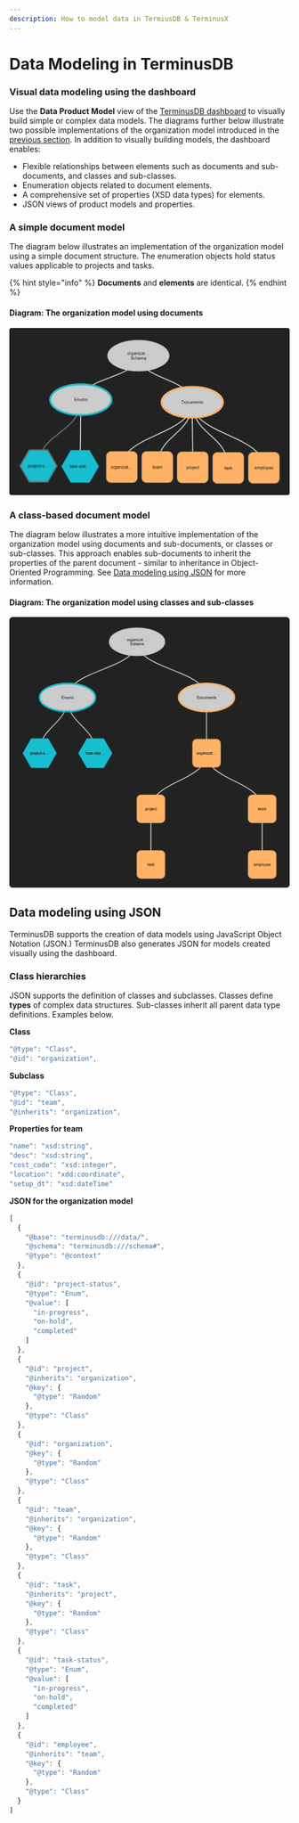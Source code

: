 ```yaml
---
description: How to model data in TermiusDB & TerminusX
---
```


# Data Modeling in TerminusDB

### Visual data modeling using the dashboard

Use the **Data Product Model** view of the [TerminusDB dashboard](https://dashboard.terminusdb.com/product\_models) to visually build simple or complex data models. The diagrams further below illustrate two possible implementations of the organization model introduced in the [previous section](data-modeling-basics.md). In addition to visually building models, the dashboard enables:

* Flexible relationships between elements such as documents and sub-documents, and classes and sub-classes.
* Enumeration objects related to document elements.
* A comprehensive set of properties (XSD data types) for elements.
* JSON views of product models and properties.

### A simple document model

The diagram below illustrates an implementation of the organization model using a simple document structure. The enumeration objects hold status values applicable to projects and tasks.

{% hint style="info" %}
**Documents** and **elements** are identical.
{% endhint %}

#### Diagram: The organization model using documents

![](../../.gitbook/assets/terminusdb-data-modeling-organization-dashboard-min.png)

### A class-based document model

The diagram below illustrates a more intuitive implementation of the organization model using documents and sub-documents, or classes or sub-classes. This approach enables sub-documents to inherit the properties of the parent document - similar to inheritance in Object-Oriented Programming. See [Data modeling using JSON](data-modeling-in-terminusdb.md#modeling-using-json) for more information.

#### Diagram: The organization model using classes and sub-classes

![](../../.gitbook/assets/terminusdb-data-modeling-organization-dashboard-sub-docs-min.png)

## Data modeling using JSON

TerminusDB supports the creation of data models using JavaScript Object Notation (JSON.) TerminusDB also generates JSON for models created visually using the dashboard.

### Class hierarchies

JSON supports the definition of classes and subclasses. Classes define **types** of complex data structures. Sub-classes inherit all parent data type definitions. Examples below.

**Class**

```javascript
"@type": "Class",
"@id": "organization",
```

**Subclass**

```javascript
"@type": "Class",
"@id": "team",
"@inherits": "organization",
```

**Properties for team**

```javascript
"name": "xsd:string",
"desc": "xsd:string",
"cost_code": "xsd:integer",
"location": "xdd:coordinate",
"setup_dt": "xsd:dateTime"
```

**JSON for the organization model**

```javascript
[
  {
    "@base": "terminusdb:///data/",
    "@schema": "terminusdb:///schema#",
    "@type": "@context"
  },
  {
    "@id": "project-status",
    "@type": "Enum",
    "@value": [
      "in-progress",
      "on-hold",
      "completed"
    ]
  },
  {
    "@id": "project",
    "@inherits": "organization",
    "@key": {
      "@type": "Random"
    },
    "@type": "Class"
  },
  {
    "@id": "organization",
    "@key": {
      "@type": "Random"
    },
    "@type": "Class"
  },
  {
    "@id": "team",
    "@inherits": "organization",
    "@key": {
      "@type": "Random"
    },
    "@type": "Class"
  },
  {
    "@id": "task",
    "@inherits": "project",
    "@key": {
      "@type": "Random"
    },
    "@type": "Class"
  },
  {
    "@id": "task-status",
    "@type": "Enum",
    "@value": [
      "in-progress",
      "on-hold",
      "completed"
    ]
  },
  {
    "@id": "employee",
    "@inherits": "team",
    "@key": {
      "@type": "Random"
    },
    "@type": "Class"
  }
]
```

